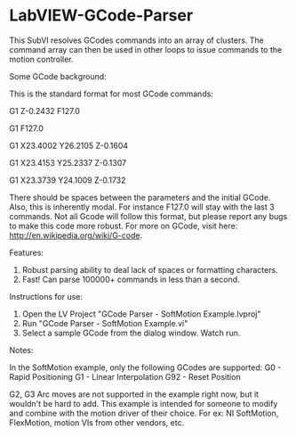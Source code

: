 # LabVIEW-GCode-Parser
This SubVI resolves GCodes commands into an array of clusters.  The command array can then be used in other loops to issue commands to the motion controller.  

Some GCode background:

This is the standard format for most GCode commands:

  G1 Z-0.2432 F127.0
  
  G1 F127.0
  
  G1 X23.4002 Y26.2105 Z-0.1604
  
  G1 X23.4153 Y25.2337 Z-0.1307
  
  G1 X23.3739 Y24.1009 Z-0.1732
  
  
There should be spaces between the parameters and the initial GCode.
Also, this is inherently modal. For instance F127.0 will stay with the last 3 commands.
Not all Gcode will follow this format, but please report any bugs to make this code more robust.
For more on GCode, visit here: http://en.wikipedia.org/wiki/G-code.

Features:

1. Robust parsing ability to deal lack of spaces or formatting characters.
2. Fast! Can parse 100000+ commands in less than a second.

Instructions for use:

1. Open the LV Project "GCode Parser - SoftMotion Example.lvproj"
2. Run "GCode Parser - SoftMotion Example.vi"
3. Select a sample GCode from the dialog window.  Watch run.

Notes:

In the SoftMotion example, only the following GCodes are supported:
G0 - Rapid Positioning
G1 - Linear Interpolation
G92 - Reset Position

G2, G3 Arc moves are not supported in the example right now, but it wouldn't be hard to add.
This example is intended for someone to modify and combine with the motion driver of their choice.
For ex: NI SoftMotion, FlexMotion, motion VIs from other vendors, etc.
